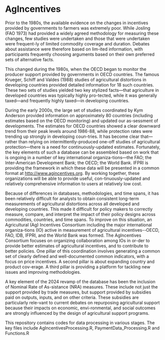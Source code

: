 # AgIncentives
Prior to the 1980s, the available evidence on the changes in incentives provided by governments to farmers was extremely poor. While Josling (FAO 1973) had provided a widely agreed methodology for measuring these changes, few studies were undertaken and those that were undertaken were frequent-ly of limited commodity coverage and duration. Debates about assistance were therefore based on lim-ited information, with participants frequently choosing arguments based on their own preferred sets of alternative facts. 

This changed during the 1980s, when the OECD began to monitor the producer support provided by governments in OECD countries. The famous Krueger, Schiff and Valdes (1988) studies of agricultural distortions in developing countries provided detailed information for 18 such countries. These two sets of studies yielded two key stylized facts—that agriculture in developed countries was typically highly pro-tected, while it was generally taxed—and frequently highly taxed—in developing countries. 

During the early 2000s, the large set of studies coordinated by Kym Anderson provided information on approximately 80 countries (including estimates based on the OECD monitoring) and updated our as-sessment of developments. The estimates for OECD countries showed a clear downward trend from their peak levels around 1986-88, while protection rates were trending up strongly in developing coun-tries. 
It has become clear that—rather than relying on intermittently-produced one-off studies of agricultural protection—there is a need for continuously-updated estimates. Fortunately, the key elements of such a database can be assembled based on work that is ongoing in a number of key international organiza-tions—the FAO; the Inter-American Development Bank; the OECD; the World Bank.  IFPRI is providing the framework in which these data will be presented in a common format at http://www.agincentives.org. By working together, these organizations will be able to provide useful, con-tinuously-updated and relatively comprehensive information to users at relatively low cost. 

Because of differences in databases, methodologies, and time spans, it has been relatively difficult for analysts to obtain consistent long-term measurements of agricultural distortions across all developed and developing countries. This made it difficult for policy makers to correctly measure, compare, and interpret the impact of their policy designs across commodities, countries, and time spans. To improve on this situation, an Agricultural (Ag) Incentives Consortium including the major international organiza-tions (IO) active in measurement of agricultural incentives--OECD, FAO, IDB, IFPRI, and the World Bank was formed. The AgIncentives Consortium focuses on organizing collaboration among IOs in or-der to provide better estimates of agricultural incentives, and to contribute to better policies. One pillar of this coordination involves generating a common set of clearly defined and well-documented common indicators, with a focus on price incentives. A second pillar is about expanding country and product cov-erage. A third pillar is providing a platform for tackling new issues and improving methodologies.

A key element of the 2024 revamp of the database has been the inclusion of Nominal Rate of As-sistance (NRA) measures. These include not just the support provided by trade measures, but support provided by subsidies paid on outputs, inputs, and on other criteria. These subsidies are particularly rele-vant to current debates on repurposing agricultural support because their impacts on economic, envi-ronmental, and social outcomes are strongly influenced by the design of agricultural support programs. 

This repository contains codes for data processing in various stages. The key files include AgIncentivesProcessing.R, PaymentData_Processing.R and Functions.R 

